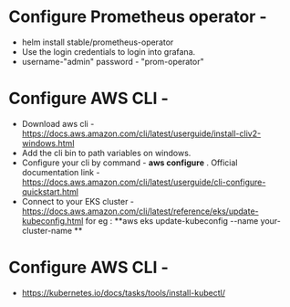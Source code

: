 # Configure Prometheus operator -
- helm install stable/prometheus-operator 
- Use the login credentials to login into grafana. 
- username-"admin" password - "prom-operator"


# Configure AWS CLI -
- Download aws cli - https://docs.aws.amazon.com/cli/latest/userguide/install-cliv2-windows.html
- Add the cli bin to path variables on windows.
- Configure your cli by command - **aws configure** . Official documentation link - https://docs.aws.amazon.com/cli/latest/userguide/cli-configure-quickstart.html 
- Connect to your EKS cluster - https://docs.aws.amazon.com/cli/latest/reference/eks/update-kubeconfig.html for eg : **aws eks update-kubeconfig --name your-cluster-name **

# Configure AWS CLI -
- https://kubernetes.io/docs/tasks/tools/install-kubectl/
